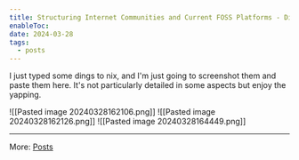```yaml
---
title: Structuring Internet Communities and Current FOSS Platforms - Discord Yapping Paste
enableToc: 
date: 2024-03-28
tags:
  - posts
---
```

I just typed some dings to nix, and I'm just going to screenshot them and paste them here. It's not particularly detailed in some aspects but enjoy the yapping.

![[Pasted image 20240328162106.png]]
![[Pasted image 20240328162126.png]]
![[Pasted image 20240328164449.png]]

---
More: [Posts](./tags/posts)